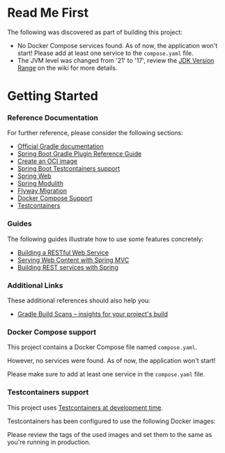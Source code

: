 # Read Me First
The following was discovered as part of building this project:

* No Docker Compose services found. As of now, the application won't start! Please add at least one service to the `compose.yaml` file.
* The JVM level was changed from '21' to '17', review the [JDK Version Range](https://github.com/spring-projects/spring-framework/wiki/Spring-Framework-Versions#jdk-version-range) on the wiki for more details.

# Getting Started

### Reference Documentation
For further reference, please consider the following sections:

* [Official Gradle documentation](https://docs.gradle.org)
* [Spring Boot Gradle Plugin Reference Guide](https://docs.spring.io/spring-boot/docs/3.2.0-SNAPSHOT/gradle-plugin/reference/html/)
* [Create an OCI image](https://docs.spring.io/spring-boot/docs/3.2.0-SNAPSHOT/gradle-plugin/reference/html/#build-image)
* [Spring Boot Testcontainers support](https://docs.spring.io/spring-boot/docs/3.2.0-SNAPSHOT/reference/html/features.html#features.testing.testcontainers)
* [Spring Web](https://docs.spring.io/spring-boot/docs/3.2.0-SNAPSHOT/reference/htmlsingle/index.html#web)
* [Spring Modulith](https://docs.spring.io/spring-modulith/docs/current/reference/html/)
* [Flyway Migration](https://docs.spring.io/spring-boot/docs/3.2.0-SNAPSHOT/reference/htmlsingle/index.html#howto.data-initialization.migration-tool.flyway)
* [Docker Compose Support](https://docs.spring.io/spring-boot/docs/3.2.0-SNAPSHOT/reference/htmlsingle/index.html#features.docker-compose)
* [Testcontainers](https://java.testcontainers.org/)

### Guides
The following guides illustrate how to use some features concretely:

* [Building a RESTful Web Service](https://spring.io/guides/gs/rest-service/)
* [Serving Web Content with Spring MVC](https://spring.io/guides/gs/serving-web-content/)
* [Building REST services with Spring](https://spring.io/guides/tutorials/rest/)

### Additional Links
These additional references should also help you:

* [Gradle Build Scans – insights for your project's build](https://scans.gradle.com#gradle)

### Docker Compose support
This project contains a Docker Compose file named `compose.yaml`.

However, no services were found. As of now, the application won't start!

Please make sure to add at least one service in the `compose.yaml` file.

### Testcontainers support

This project uses [Testcontainers at development time](https://docs.spring.io/spring-boot/docs/3.2.0-SNAPSHOT/reference/html/features.html#features.testing.testcontainers.at-development-time).

Testcontainers has been configured to use the following Docker images:


Please review the tags of the used images and set them to the same as you're running in production.

